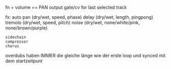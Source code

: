 fn + volume == PAN
output gate/cv for last selected track


fx:
	auto pan (dry/wet, speed, phase)
	delay (dry/wet, length, pingpong)
	tremolo (dry/wet, speed, pitch)
	noise (dry/wet, none/white/pink, none/brown/purple)

	sidechain
	compressor
	chorus	




overdubs haben IMMER die gleiche länge wie der erste loop
und synced mit dem startzeitpunt